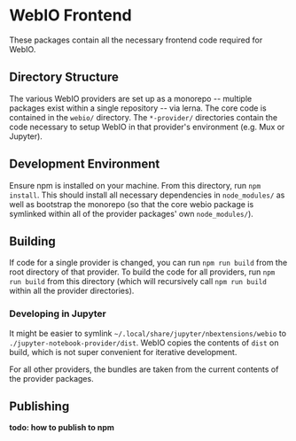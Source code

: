 # WebIO Frontend

These packages contain all the necessary frontend code required for WebIO.

## Directory Structure
The various WebIO providers are set up as a monorepo -- multiple packages
exist within a single repository -- via lerna.
The core code is contained in the `webio/` directory.
The `*-provider/` directories contain the code necessary to setup WebIO
in that provider's environment (e.g. Mux or Jupyter).

## Development Environment
Ensure npm is installed on your machine.
From this directory, run `npm install`.
This should install all necessary dependencies in `node_modules/` as well
as bootstrap the monorepo (so that the core webio package is symlinked
within all of the provider packages' own `node_modules/`).

## Building
If code for a single provider is changed, you can run `npm run build` from
the root directory of that provider. To build the code for all providers,
run `npm run build` from this directory (which will recursively call
`npm run build` within all the provider directories).

### Developing in Jupyter
It might be easier to symlink `~/.local/share/jupyter/nbextensions/webio` to
`./jupyter-notebook-provider/dist`. WebIO copies the contents of `dist` on
build, which is not super convenient for iterative development.

For all other providers, the bundles are taken from the current contents of the
provider packages.

## Publishing
**todo: how to publish to npm**
